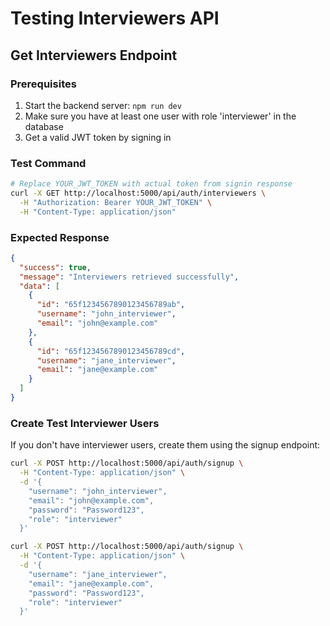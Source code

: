 # Testing Interviewers API

## Get Interviewers Endpoint

### Prerequisites
1. Start the backend server: `npm run dev`
2. Make sure you have at least one user with role 'interviewer' in the database
3. Get a valid JWT token by signing in

### Test Command

```bash
# Replace YOUR_JWT_TOKEN with actual token from signin response
curl -X GET http://localhost:5000/api/auth/interviewers \
  -H "Authorization: Bearer YOUR_JWT_TOKEN" \
  -H "Content-Type: application/json"
```

### Expected Response
```json
{
  "success": true,
  "message": "Interviewers retrieved successfully",
  "data": [
    {
      "id": "65f1234567890123456789ab",
      "username": "john_interviewer",
      "email": "john@example.com"
    },
    {
      "id": "65f1234567890123456789cd",
      "username": "jane_interviewer", 
      "email": "jane@example.com"
    }
  ]
}
```

### Create Test Interviewer Users

If you don't have interviewer users, create them using the signup endpoint:

```bash
curl -X POST http://localhost:5000/api/auth/signup \
  -H "Content-Type: application/json" \
  -d '{
    "username": "john_interviewer",
    "email": "john@example.com",
    "password": "Password123",
    "role": "interviewer"
  }'
```

```bash
curl -X POST http://localhost:5000/api/auth/signup \
  -H "Content-Type: application/json" \
  -d '{
    "username": "jane_interviewer", 
    "email": "jane@example.com",
    "password": "Password123",
    "role": "interviewer"
  }'
```
